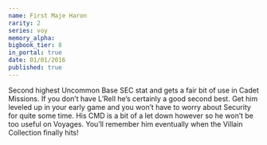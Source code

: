 ```yaml
---
name: First Maje Haron
rarity: 2
series: voy
memory_alpha:
bigbook_tier: 8
in_portal: true
date: 01/01/2016
published: true
---
```


Second highest Uncommon Base SEC stat and gets a fair bit of use in Cadet Missions. If you don’t have L’Rell he’s certainly a good second best. Get him leveled up in your early game and you won’t have to worry about Security for quite some time. His CMD is a bit of a let down however so he won’t be too useful on Voyages. You’ll remember him eventually when the Villain Collection finally hits!
